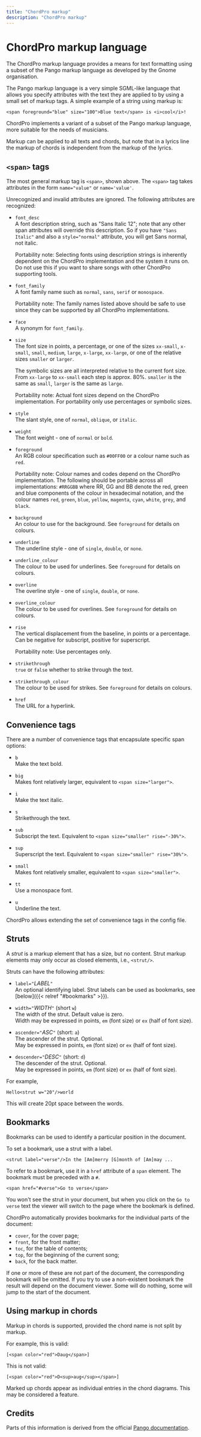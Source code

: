 ```yaml
---
title: "ChordPro markup"
description: "ChordPro markup"
---
```


# ChordPro markup language

The ChordPro markup language provides a means for text
formatting using a subset of the Pango markup language as developed by
the Gnome organisation.

The Pango markup language is a very simple SGML-like language that
allows you specify attributes with the text they are applied to by
using a small set of markup tags. A simple example of a string using
markup is:

    <span foreground="blue" size="100">Blue text</span> is <i>cool</i>!

ChordPro implements a variant of a subset of the Pango markup
language, more suitable for the needs of musicians.

Markup can be applied to all texts and chords, but note that in a
lyrics line the markup of chords is independent from the markup of the
lyrics.

## `<span>` tags

The most general markup tag is `<span>`, shown above. The `<span>` tag
takes attributes in the form `name="value"` or `name='value'`.

Unrecognized and invalid attributes are ignored.
The following attributes are recognized:

* `font_desc`  
A font description string, such as "Sans Italic 12"; note that any
other span attributes will override this description. So if you have
`"Sans Italic"` and also a `style="normal"` attribute, you will get Sans
normal, not italic.

  Portability note: Selecting fonts using description strings is
  inherently dependent on the ChordPro implementation and the system it
  runs on.
  Do not use this if you want to share songs with other ChordPro supporting tools.

* `font_family`  
A font family name such as `normal`, `sans`, `serif` or
`monospace`.

  Portability note: The family names listed above should be safe to
  use since they can be supported by all ChordPro implementations.

* `face`  
A synonym for `font_family`.

* `size`  
The font size in points, a percentage, or one of the 
sizes `xx-small`, `x-small`, `small`, `medium`, `large`, `x-large`,
`xx-large`, or one of the relative sizes `smaller` or `larger`.

  The symbolic sizes are all interpreted relative to the current font
  size. From `xx-large` to `xx-small` each step is approx. 80%.
  `smaller` is the same as `small`, `larger` is the same as `large`.
  
  Portability note: Actual font sizes depend on the ChordPro
  implementation. For portability only use percentages or symbolic
  sizes.

* `style`  
The slant style, one of `normal`, `oblique`, or `italic`.

* `weight`  
The font weight - one of `normal` or `bold`.

* `foreground`  
An RGB colour specification such as `#00FF00` or a colour name such
as `red`.

  Portability note: Colour names and codes depend on the ChordPro
  implementation. The following should be portable across all
  implementations: `#RRGGBB` where RR, GG and BB denote the red, green
  and blue components of the colour in hexadecimal notation, and the
  colour names `red`, `green`, `blue`, `yellow`, `magenta`, `cyan`,
  `white`, `grey`, and `black`.

* `background`  
An colour to use for the background. See `foreground` for details on colours.

* `underline`  
The underline style - one of `single`, `double`, or `none`.

* `underline_colour`  
The colour to be used for underlines.
See `foreground` for details on colours.

* `overline`  
The overline style - one of `single`, `double`, or `none`.

* `overline_colour`  
The colour to be used for overlines.
See `foreground` for details on colours.

* `rise`  
The vertical displacement from the baseline, in points or a
percentage.
Can be negative for subscript, positive for superscript.

  Portability note: Use percentages only.

* `strikethrough`  
`true` or `false` whether to strike through the text.

* `strikethrough_colour`  
The colour to be used for strikes.
See `foreground` for details on colours.

* `href`  
The URL for a hyperlink.  

## Convenience tags

There are a number of convenience tags that encapsulate specific span
options:

* `b`  
Make the text bold.

* `big`  
Makes font relatively larger, equivalent to `<span size="larger">`.

* `i`  
Make the text italic.

* `s`  
Strikethrough the text.

* `sub`  
Subscript the text.
Equivalent to `<span size="smaller" rise="-30%">`.

* `sup`  
Superscript the text.
Equivalent to `<span size="smaller" rise="30%">`.

* `small`  
Makes font relatively smaller, equivalent to `<span size="smaller">`.

* `tt`  
Use a monospace font.

* `u`  
Underline the text.

ChordPro allows extending the set of convenience tags in the config file.

## Struts

A _strut_ is a markup element that has a size, but no content.
Strut markup elements may only occur as closed elements,
i.e., `<strut/>`.

Struts can have the following attributes:

* `label="`_LABEL_`"`  
An optional identifying label.
Strut labels can be used as bookmarks, see [below]({{<
relref "#bookmarks" >}}).

* `width="`_WIDTH_`"` (short `w`)  
The width of the strut. Default value is zero.  
Width may be expressed in points, `em` (font size) or `ex` (half of
font size).

* `ascender="`_ASC_`"` (short: `a`)  
The ascender of the strut. Optional.  
May be expressed in points, `em` (font size) or `ex` (half of
font size).

* `descender="`_DESC_`"` (short: `d`)  
The descender of the strut. Optional.  
May be expressed in points, `em` (font size) or `ex` (half of
font size).

For example,

    Hello<strut w="20"/>world
	
This will create 20pt space between the words.

## Bookmarks

Bookmarks can be used to identify a particular position in the
document.

To set a bookmark, use a strut with a label. 

    <strut label="verse"/>In the [Am]merry [G]month of [Am]may ...

To refer to a bookmark, use it in a `href` attribute of a `span`
element. The bookmark must be preceded with a `#`.

    <span href="#verse">Go to verse</span>

You won't see the strut in your document, but when you click on the `Go
to verse` text the viewer will switch to the page where the bookmark
is defined. 

ChordPro automatically provides bookmarks for the individual parts of
the document:

* `cover`, for the cover page;
* `front`, for the front matter;
* `toc`, for the table of contents;
* `top`, for the beginning of the current song;
* `back`, for the back matter.

If one or more of these are not part of the document, the
corresponding bookmark will be omitted. If you try to use a
non-existent bookmark the result will depend on the document viewer.
Some will do nothing, some will jump to the start of the document.

## Using markup in chords

Markup in chords is supported, provided the chord name is not split by
markup.

For example, this is valid:

    [<span color="red">Daug</span>]
	
This is not valid:

    [<span color="red">D<sup>aug</sup></span>]

Marked up chords appear as individual entries in the chord diagrams.
This may be considered a feature.

## Credits

Parts of this information is derived from the official [Pango documentation](https://docs.gtk.org/Pango/pango_markup.html#pango-markup).
